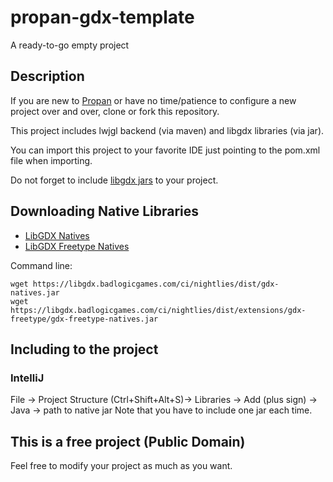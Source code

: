 # propan-gdx-template
A ready-to-go empty project

## Description
If you are new to [Propan](http://github.com/Harium/propan) or have no time/patience to configure a new project over and over, clone or fork this repository.

This project includes lwjgl backend (via maven) and libgdx libraries (via jar).

You can import this project to your favorite IDE just pointing to the pom.xml file when importing.

Do not forget to include [libgdx jars](https://libgdx.badlogicgames.com/ci/nightlies/dist) to your project.

## Downloading Native Libraries
- [LibGDX Natives](https://libgdx.badlogicgames.com/ci/nightlies/dist/gdx-natives.jar)
- [LibGDX Freetype Natives](https://libgdx.badlogicgames.com/ci/nightlies/dist/gdx-natives.jar)

Command line:
```
wget https://libgdx.badlogicgames.com/ci/nightlies/dist/gdx-natives.jar
wget https://libgdx.badlogicgames.com/ci/nightlies/dist/extensions/gdx-freetype/gdx-freetype-natives.jar
```

## Including to the project

### IntelliJ
File -> Project Structure (Ctrl+Shift+Alt+S)-> Libraries -> Add (plus sign) -> Java -> path to native jar
Note that you have to include one jar each time.

## This is a free project (Public Domain)
Feel free to modify your project as much as you want.
